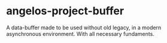 # angelos-project-buffer
A data-buffer made to be used without old legacy, in a modern asynchronous environment. With all necessary fundaments.